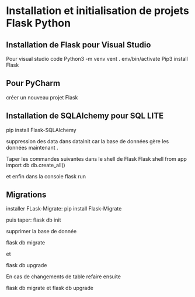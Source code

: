 # Installation et initialisation de projets Flask Python


## Installation de Flask pour Visual Studio

Pour visual studio code
Python3 -m venv vent
. env/bin/activate
Pip3 install Flask

## Pour PyCharm

créer un nouveau projet Flask

## Installation de SQLAlchemy pour SQL LITE
pip install Flask-SQLAlchemy

suppression des data dans dataInit car la base de données gère les données maintenant
.

Taper les commandes suivantes dans le shell de Flask
Flask shell
from app import db
db.create_all()

et enfin dans la console flask run

## Migrations

installer FLask-Migrate: pip install Flask-Migrate

puis taper: flask db init

supprimer la base de donnée 

flask db migrate

et 

flask db upgrade

En cas de changements de table refaire ensuite 

flask db migrate et flask db upgrade
